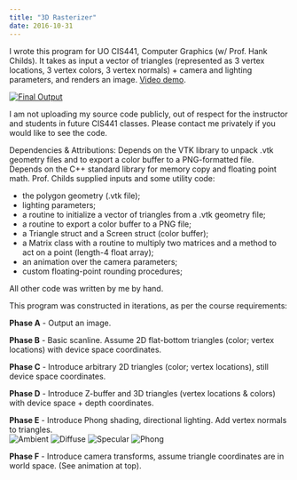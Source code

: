 ```yaml
---
title: "3D Rasterizer"
date: 2016-10-31
---
```


I wrote this program for UO CIS441, Computer Graphics (w/ Prof. Hank Childs).
It takes as input a vector of triangles (represented as 3 vertex locations, 3 vertex colors, 3 vertex normals) + camera and lighting parameters, and renders an image. 
[Video demo](https://vimeo.com/228142150).

<!--endexcerpt-->

[![Final Output](https://user-images.githubusercontent.com/30641704/28946358-40467c64-785f-11e7-8ec1-3c202e96f294.gif)](https://vimeo.com/228142150 "Final Output")

I am not uploading my source code publicly, out of respect for the instructor and students in future CIS441 classes.
Please contact me privately if you would like to see the code.

Dependencies & Attributions:
Depends on the VTK library to unpack .vtk geometry files and to export a color buffer to a PNG-formatted file.
Depends on the C++ standard library for memory copy and floating point math.
Prof. Childs supplied inputs and some utility code:
* the polygon geometry (.vtk file);
* lighting parameters;
* a routine to initialize a vector of triangles from a .vtk geometry file;
* a routine to export a color buffer to a PNG file;
* a Triangle struct and a Screen struct (color buffer);
* a Matrix class with a routine to multiply two matrices and a method to act on a point (length-4 float array);
* an animation over the camera parameters;
* custom floating-point rounding procedures;

All other code was written by me by hand.

This program was constructed in iterations, as per the course requirements:

**Phase A** - Output an image.  
<img src="/assets/3d-rasterizer-screenshots/1A.png" alt=""> 

**Phase B** - Basic scanline. Assume 2D flat-bottom triangles (color; vertex locations) with device space coordinates.  
<img src="/assets/3d-rasterizer-screenshots/1B.png" alt=""> 

**Phase C** - Introduce arbitrary 2D triangles (color; vertex locations), still device space coordinates.  
<img src="/assets/3d-rasterizer-screenshots/1C.png" alt=""> 

**Phase D** - Introduce Z-buffer and 3D triangles (vertex locations & colors) with device space + depth coordinates.  
<img src="/assets/3d-rasterizer-screenshots/1D.png" alt=""> 

**Phase E** - Introduce Phong shading, directional lighting. Add vertex normals to triangles.  
<img src="/assets/3d-rasterizer-screenshots/1E-ambient.png" alt="Ambient">
<img src="/assets/3d-rasterizer-screenshots/1E-diffuse.png" alt="Diffuse">
<img src="/assets/3d-rasterizer-screenshots/1E-specular.png" alt="Specular">
<img src="/assets/3d-rasterizer-screenshots/1E-composed.png" alt="Phong">

**Phase F** - Introduce camera transforms, assume triangle coordinates are in world space. (See animation at top).  
